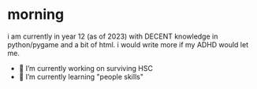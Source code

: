 # morning


i am currently in year 12 (as of 2023) with DECENT knowledge in python/pygame and a bit of html. i would write more if my ADHD would let me.


- 🔭 I’m currently working on surviving HSC
- 🌱 I’m currently learning "people skills"
